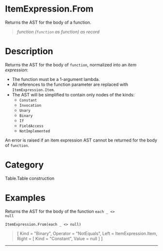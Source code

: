 ﻿# ItemExpression.From
Returns the AST for the body of a function.
> _function (<code>function</code> as function) as record_
# Description 
<p>Returns the AST for the body of <code>function</code>, normalized into an <i>item expression</i>:
<ul>
  <li>The function must be a 1-argument lambda.</li>
  <li>All references to the function parameter are replaced with <code>ItemExpression.Item</code>.</li>
  <li>The AST will be simplified to contain only nodes of the kinds:
    <ul>
      <li><code>Constant</code></li>
      <li><code>Invocation</code></li>
      <li><code>Unary</code></li>
      <li><code>Binary</code></li>
      <li><code>If</code></li>
      <li><code>FieldAccess</code></li>
      <li><code>NotImplemented</code></li>
    </ul>
  </li>
</ul>
</p>
</p>An error is raised if an item expression AST cannot be returned for the body of <code>function</code>.</p>

# Category 
Table.Table construction
# Examples 
Returns the AST for the body of the function <code>each _ &lt;&gt; null</code>
```
ItemExpression.From(each _ <> null)
```
> [
    Kind = "Binary",
    Operator = "NotEquals",
    Left = ItemExpression.Item,
    Right =
    [
        Kind = "Constant",
        Value = null
    ]
]
***
